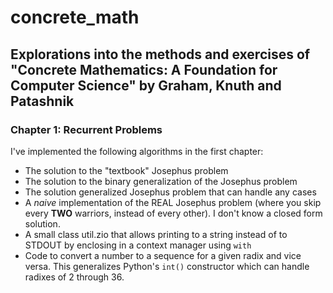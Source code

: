 concrete_math
=============

## Explorations into the methods and exercises of "Concrete Mathematics: A Foundation for Computer Science" by Graham, Knuth and Patashnik

### Chapter 1: Recurrent Problems

I've implemented the following algorithms in the first chapter:

* The solution to the "textbook" Josephus problem
* The solution to the binary generalization of the Josephus problem
* The solution generalized Josephus problem that can handle any cases
* A *naive* implementation of the REAL Josephus problem (where you skip every **TWO** warriors, instead of every other). I don't know a closed form solution.
* A small class util.zio that allows printing to a string instead of to STDOUT by enclosing in a context manager using `with`
* Code to convert a number to a sequence for a given radix and vice versa. This generalizes Python's `int()` constructor which can handle radixes of 2 through 36.
